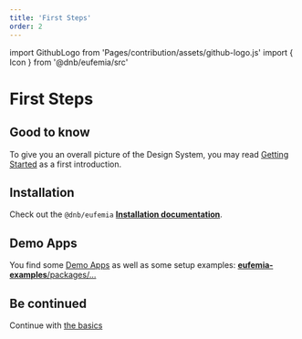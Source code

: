 ```yaml
---
title: 'First Steps'
order: 2
---
```


import GithubLogo from 'Pages/contribution/assets/github-logo.js'
import { Icon } from '@dnb/eufemia/src'

# First Steps

## Good to know

To give you an overall picture of the Design System, you may read [Getting Started](/uilib/getting-started) as a first introduction.

## Installation

Check out the `@dnb/eufemia` **[Installation documentation](/uilib/usage/#installation)**.

## Demo Apps

You find some [Demo Apps](/uilib/getting-started/demos) as well as some setup examples: [<Icon icon={GithubLogo} size="default" /> **eufemia-examples**/packages/...](https://github.com/dnbexperience/eufemia-examples/tree/main/packages)

## Be continued

Continue with [the basics](/uilib/usage/first-steps/the-basics)
